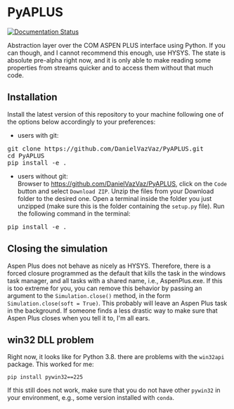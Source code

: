# PyAPLUS

[![Documentation Status](https://readthedocs.org/projects/pyaplus-docs/badge/?version=latest)](https://pyaplus-docs.readthedocs.io/en/latest/?badge=latest)

Abstraction layer over the COM ASPEN PLUS interface using Python. If you can though, and I cannot recommend this enough, use HYSYS. The state is absolute pre-alpha right now, and it is only able to make reading some properties from streams quicker and to access them without that much code.

## Installation

Install the latest version of this repository to your machine following one of the options below accordingly to your preferences:

- users with git:<br/>
<pre>git clone https://github.com/DanielVazVaz/PyAPLUS.git
cd PyAPLUS
pip install -e .
</pre>

- users without git:<br/>
Browser to https://github.com/DanielVazVaz/PyAPLUS, click on the `Code` button and select `Download ZIP`. Unzip the files from your Download folder to the desired one. Open a terminal inside the folder you just unzipped (make sure this is the folder containing the `setup.py` file). Run the following command in the terminal:
<pre>
pip install -e .
</pre>

## Closing the simulation

Aspen Plus does not behave as nicely as HYSYS. Therefore, there is a forced closure programmed as the default that kills the task in the windows task manager, and all tasks with a shared name, i.e., AspenPlus.exe. If this is too extreme for you, you can remove this behavior by passing an argument to the `Simulation.close()` method, in the form `Simulation.close(soft = True)`. This probably will leave an Aspen Plus task in the background. If someone finds a less drastic way to make sure that Aspen Plus closes when you tell it to, I'm all ears.

## win32 DLL problem

Right now, it looks like for Python 3.8. there are problems with the `win32api` package. This worked for me:

```
pip install pywin32==225
```

If this still does not work, make sure that you do not have other `pywin32` in your environment, e.g., some version installed with `conda`.
